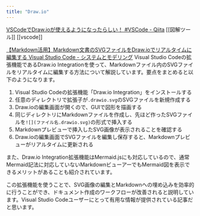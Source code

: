 ```yaml
---
title: "Draw.io"
---
```


[VSCodeでDraw.ioが使えるようになったらしい！ #VSCode - Qiita](https://qiita.com/riku-shiru/items/5ab7c5aecdfea323ec4e)
[[図解ツール]]
[[vscode]]

[【Markdown活用】Markdown文書のSVGファイルをDraw.ioでリアルタイムに編集する Visual Studio Code - システムとモデリング](https://otepipi.hatenablog.com/entry/2020/05/25/192844)
Visual Studio Codeの拡張機能であるDraw.io Integrationを使って、Markdownファイル内のSVGファイルをリアルタイムに編集する方法について解説しています。要点をまとめると以下のようになります。
1. Visual Studio Codeの拡張機能「Draw.io Integration」をインストールする
2. 任意のディレクトリで拡張子が`.drawio.svg`のSVGファイルを新規作成する
3. Draw.ioの編集画面が開くので、GUIで図形を描画する
4. 同じディレクトリにMarkdownファイルを作成し、先ほど作ったSVGファイルを`![](ファイル名.drawio.svg)`の形式で挿入する
5. Markdownプレビューで挿入したSVG画像が表示されることを確認する
6. Draw.ioの編集画面でSVGファイルを編集し保存すると、Markdownプレビューがリアルタイムに更新される

また、Draw.io Integration拡張機能はMermaid.jsにも対応しているので、通常Mermaid記法に対応していないMarkdownビューアーでもMermaid図を表示できるメリットがあることも紹介されています。

この拡張機能を使うことで、SVG画像の編集とMarkdownへの埋め込みを効率的に行うことができ、ドキュメント作成のワークフローが改善されると説明しています。Visual Studio Codeユーザーにとって有用な情報が提供されている記事だと思います。